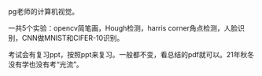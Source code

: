 pg老师的计算机视觉。

一共5个实验：opencv简笔画，Hough检测，harris corner角点检测，人脸识别，CNN做MNIST和CIFER-10识别。

考试会有复习ppt，按照ppt来复习。一般都不变，看总结的pdf就可以。21年秋冬没有学也没有考“光流”。
